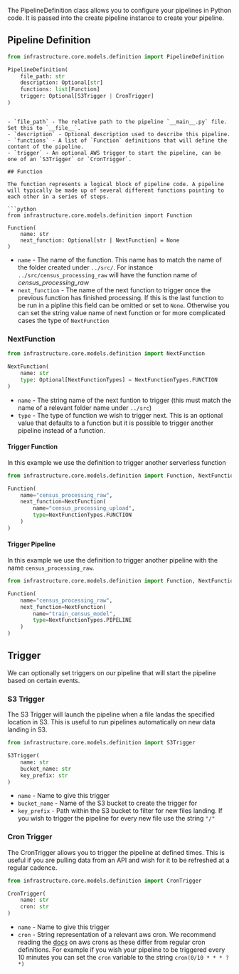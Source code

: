 The PipelineDefinition class allows you to configure your pipelines in Python code. It is passed into the create pipeline instance to create your pipeline.

## Pipeline Definition

```python
from infrastructure.core.models.definition import PipelineDefinition

PipelineDefinition(
    file_path: str
    description: Optional[str]
    functions: list[Function]
    trigger: Optional[S3Trigger | CronTrigger]
)
```

```

- `file_path` - The relative path to the pipeline `__main__.py` file. Set this to `__file__`.
- `description` - Optional description used to describe this pipeline.
- `functions` - A list of `Function` definitions that will define the content of the pipeline.
- `trigger` - An optional AWS trigger to start the pipeline, can be one of an `S3Trigger` or `CronTrigger`.

## Function

The function represents a logical block of pipeline code. A pipeline will typically be made up of several different functions pointing to each other in a series of steps.

```python
from infrastructure.core.models.definition import Function

Function(
    name: str
    next_function: Optional[str | NextFunction] = None
)
```

* `name` - The name of the function. This name has to match the name of the folder created under `../src/`. For instance `../src/census_processing_raw` will have the function name of *census_processing_raw*
* `next_function` - The name of the next function to trigger once the previous function has finished processing. If this is the last function to be run in a pipline this field can be omitted or set to `None`. Otherwise you can set the string value name of next function or for more complicated cases the type of `NextFunction`

### NextFunction

```python
from infrastructure.core.models.definition import NextFunction

NextFunction(
    name: str
    type: Optional[NextFunctionTypes] = NextFunctionTypes.FUNCTION
)
```

* `name` - The string name of the next funtion to trigger (this must match the name of a relevant folder name under `../src`)
* `type` - The type of function we wish to trigger next. This is an optional value that defaults to a function but it is possible to trigger another pipeline instead of a function.

#### Trigger Function

In this example we use the definition to trigger another serverless function

```python
from infrastructure.core.models.definition import Function, NextFunction, NextFunctionTypes

Function(
    name="census_processing_raw",
    next_function=NextFunction(
        name="census_processing_upload",
        type=NextFunctionTypes.FUNCTION
    )
)
```

#### Trigger Pipeline

In this example we use the definition to trigger another pipeline  with the name `census_processing_raw`.

```python
from infrastructure.core.models.definition import Function, NextFunction, NextFunctionTypes

Function(
    name="census_processing_raw",
    next_function=NextFunction(
        name="train_census_model",
        type=NextFunctionTypes.PIPELINE
    )
)
```

## Trigger

We can optionally set triggers on our pipeline that will start the pipeline based on certain events.

### S3 Trigger

The S3 Trigger will launch the pipeline when a file landas the specified location in S3. This is useful to run pipelines automatically on new data landing in S3.

```python
from infrastructure.core.models.definition import S3Trigger

S3Trigger(
    name: str
    bucket_name: str
    key_prefix: str
)
```

* `name` - Name to give this trigger
* `bucket_name` - Name of the S3 bucket to create the trigger for
* `key_prefix` - Path within the S3 bucket to filter for new files landing. If you wish to trigger the pipeline for every new file use the string `"/"`

### Cron Trigger

The CronTrigger allows you to trigger the pipeline at defined times. This is useful if you are pulling data from an API and wish for it to be refreshed at a regular cadence.

```python
from infrastructure.core.models.definition import CronTrigger

CronTrigger(
    name: str
    cron: str
)
```

* `name` - Name to give this trigger
* `cron` - String representation of a relevant aws cron. We recommend reading the [docs](https://docs.aws.amazon.com/AmazonCloudWatch/latest/events/ScheduledEvents.html) on aws crons as these differ from regular cron definitions. For example if you wish your pipeline to be triggered every 10 minutes you can set the `cron` variable to the string `cron(0/10 * * * ? *)`
